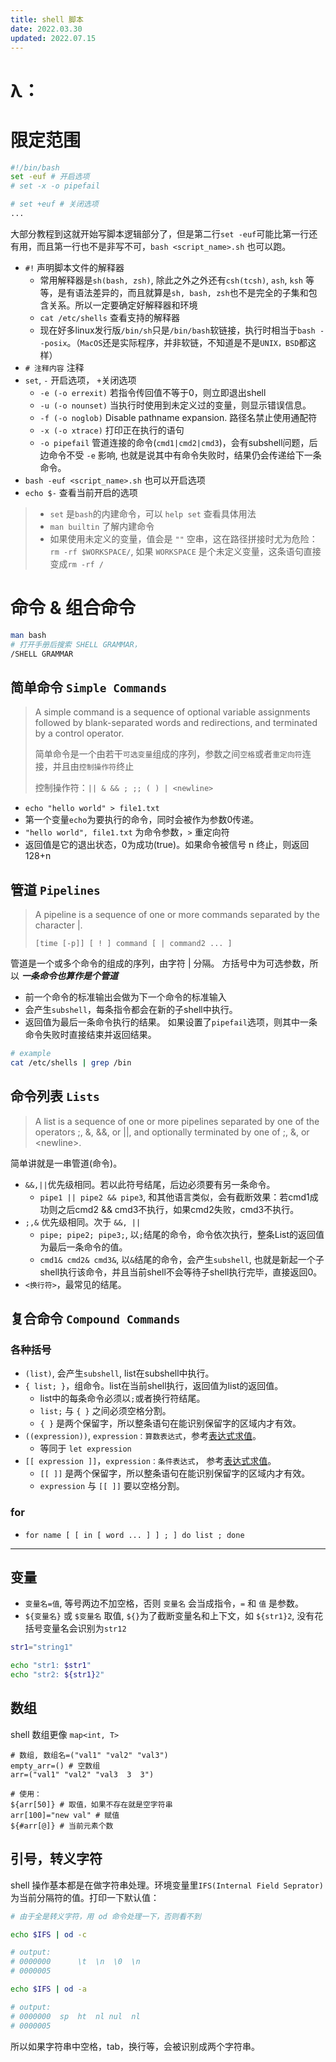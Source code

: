 ```yaml
---
title: shell 脚本
date: 2022.03.30
updated: 2022.07.15
---
```


# λ：

# 限定范围

```bash
#!/bin/bash
set -euf # 开启选项
# set -x -o pipefail 

# set +euf # 关闭选项
...
```

大部分教程到这就开始写脚本逻辑部分了，但是第二行`set -euf`可能比第一行还有用，而且第一行也不是非写不可，`bash <script_name>.sh` 也可以跑。

- `#!` 声明脚本文件的解释器
  - 常用解释器是`sh(bash, zsh)`, 除此之外之外还有`csh(tcsh)`, `ash`, `ksh` 等等，是有语法差异的，而且就算是`sh, bash, zsh`也不是完全的子集和包含关系。所以一定要确定好解释器和环境
  - `cat /etc/shells` 查看支持的解释器
  - 现在好多linux发行版`/bin/sh`只是`/bin/bash`软链接，执行时相当于`bash --posix`。（`MacOS`还是实际程序，并非软链，不知道是不是`UNIX，BSD`都这样）
- `# 注释内容` 注释
- `set`, `-` 开启选项， `+`关闭选项
  - `-e (-o errexit)` 若指令传回值不等于0，则立即退出shell
  - `-u (-o nounset)` 当执行时使用到未定义过的变量，则显示错误信息。
  - `-f (-o noglob)` Disable pathname expansion. 路径名禁止使用通配符
  - `-x (-o xtrace)` 打印正在执行的语句
  - `-o pipefail` 管道连接的命令(`cmd1|cmd2|cmd3`)，会有subshell问题，后边命令不受 `-e` 影响, 也就是说其中有命令失败时，结果仍会传递给下一条命令。
- `bash -euf <script_name>.sh` 也可以开启选项
- `echo $-` 查看当前开启的选项

> - `set` 是`bash`的内建命令，可以 `help set` 查看具体用法
> - `man builtin` 了解内建命令
> - 如果使用未定义的变量，值会是 `""` 空串，这在路径拼接时尤为危险：`rm -rf $WORKSPACE/`, 如果 `WORKSPACE` 是个未定义变量，这条语句直接变成`rm -rf /`



# 命令 & 组合命令

```bash
man bash
# 打开手册后搜索 SHELL GRAMMAR，
/SHELL GRAMMAR
```

## 简单命令 `Simple Commands`

> A  simple  command  is  a sequence of optional variable assignments followed by blank-separated words and redirections, and terminated by a control operator.
>
> 简单命令是一个由若干`可选变量`组成的序列，参数之间`空格`或者`重定向符`连接，并且由`控制操作符`终止
>
> 控制操作符：`|| & && ; ;; ( ) | <newline>`

- `echo "hello world" > file1.txt`
- 第一个变量`echo`为要执行的命令，同时会被作为参数0传递。
- `"hello world", file1.txt` 为命令参数，`>` 重定向符
- 返回值是它的退出状态，0为成功(true)。如果命令被信号 n 终止，则返回 128+n

## 管道 `Pipelines`

> A pipeline is a sequence of one or more commands separated by the character |. 
>
> `[time [-p]] [ ! ] command [ | command2 ... ]`

管道是一个或多个命令的组成的序列，由字符 | 分隔。 方括号中为可选参数，所以 ***一条命令也算作是个管道***

- 前一个命令的标准输出会做为下一个命令的标准输入
- 会产生`subshell`，每条指令都会在新的子shell中执行。
- 返回值为最后一条命令执行的结果。 如果设置了`pipefail`选项，则其中一条命令失败时直接结束并返回结果。

```bash
# example
cat /etc/shells | grep /bin
```

## 命令列表 `Lists`

> A list is a sequence of one or more pipelines separated by one of the operators ;, &, &&, or ||, and optionally terminated by one of ;, &, or \<newline\>.

简单讲就是一串管道(命令)。 

- `&&,||`优先级相同。若以此符号结尾，后边必须要有另一条命令。
  - `pipe1 || pipe2 && pipe3`, 和其他语言类似，会有截断效果：若cmd1成功则之后cmd2 && cmd3不执行，如果cmd2失败，cmd3不执行。
- `;,&` 优先级相同。次于 `&&, ||`
  - `pipe; pipe2; pipe3;`, 以`;`结尾的命令，命令依次执行，整条List的返回值为最后一条命令的值。
  - `cmd1& cmd2& cmd3&`, 以`&`结尾的命令，会产生`subshell`, 也就是新起一个子shell执行该命令，并且当前shell不会等待子shell执行完毕，直接返回0。
- `<换行符>`，最常见的结尾。

## 复合命令 `Compound Commands`

### 各种括号

- `(list)`, 会产生`subshell`, list在subshell中执行。
- `{ list; }`，组命令。list在当前shell执行，返回值为list的返回值。
  - list中的每条命令必须以`;`或者换行符结尾。
  - `list;` 与 `{ }` 之间必须空格分割。
  - `{ }` 是两个保留字，所以整条语句在能识别保留字的区域内才有效。
- `((expression))`, `expression：算数表达式`，参考[表达式求值](./expression.md)。
  - 等同于 `let expression`
- `[[ expression ]]`，`expression：条件表达式`， 参考[表达式求值](./expression.md)。
  - `[[ ]]` 是两个保留字，所以整条语句在能识别保留字的区域内才有效。
  - `expression` 与 `[[ ]]` 要以空格分割。

### for

- `for name [ [ in [ word ... ] ] ; ] do list ; done`


-----------


## 变量

- `变量名=值`, 等号两边不加空格，否则 `变量名` 会当成指令，`=` 和 `值` 是参数。 
- `${变量名}` 或 `$变量名` 取值, `${}`为了截断变量名和上下文，如 `${str1}2`, 没有花括号变量名会识别为`str12`

```bash
str1="string1"

echo "str1: $str1"
echo "str2: ${str1}2"
```

## 数组

shell 数组更像 `map<int, T>`

```shell
# 数组, 数组名=("val1" "val2" "val3")
empty_arr=() # 空数组
arr=("val1" "val2" "val3  3  3")

# 使用：
${arr[50]} # 取值，如果不存在就是空字符串
arr[100]="new val" # 赋值
${#arr[@]} # 当前元素个数
```

## 引号，转义字符

shell 操作基本都是在做字符串处理。环境变量里`IFS(Internal Field Seprator)`为当前分隔符的值。打印一下默认值：

```bash
# 由于全是转义字符，用 od 命令处理一下，否则看不到

echo $IFS | od -c

# output:
# 0000000      \t  \n  \0  \n
# 0000005

echo $IFS | od -a

# output:
# 0000000  sp  ht  nl nul  nl
# 0000005
```

所以如果字符串中空格，tab，换行等，会被识别成两个字符串。

